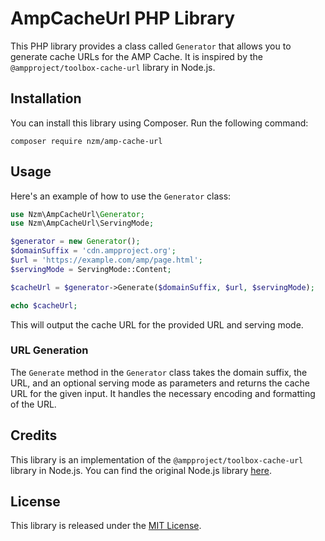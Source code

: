 # AmpCacheUrl PHP Library

This PHP library provides a class called `Generator` that allows you to generate cache URLs for the AMP Cache. It is inspired by the `@ampproject/toolbox-cache-url` library in Node.js.

## Installation

You can install this library using Composer. Run the following command:

```
composer require nzm/amp-cache-url
```

## Usage

Here's an example of how to use the `Generator` class:

```php
use Nzm\AmpCacheUrl\Generator;
use Nzm\AmpCacheUrl\ServingMode;

$generator = new Generator();
$domainSuffix = 'cdn.ampproject.org';
$url = 'https://example.com/amp/page.html';
$servingMode = ServingMode::Content;

$cacheUrl = $generator->Generate($domainSuffix, $url, $servingMode);

echo $cacheUrl;
```

This will output the cache URL for the provided URL and serving mode.

### URL Generation

The `Generate` method in the `Generator` class takes the domain suffix, the URL, and an optional serving mode as parameters and returns the cache URL for the given input. It handles the necessary encoding and formatting of the URL.

## Credits

This library is an implementation of the `@ampproject/toolbox-cache-url` library in Node.js. You can find the original Node.js library [here](https://github.com/ampproject/amp-toolbox.git).

## License

This library is released under the [MIT License](LICENSE).